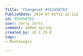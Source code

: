 ```yaml
---
Title: 'Changeset #153450763'
PublishDate: 2024-07-02T11:12:11Z
id: 153450763
user: Jerry Jorts
comment: added spring
created_by: iD 2.29.0
tags:
- Montenegro

---
```

